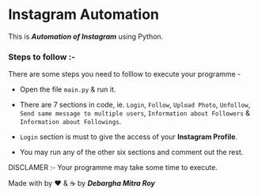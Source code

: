 # Instagram Automation

This is ***Automation of Instagram*** using Python.

### Steps to follow :-

There are some steps you need to folllow to execute your programme - 

* Open the file `main.py` & run it.

* There are 7 sections in code, ie. `Login`, `Follow`, `Upload Photo`, `Unfollow`, `Send same message to multiple users`, `Information about Followers` & `Information about Followings`.

* `Login` section is must to give the access of your **Instagram Profile**.

* You may run any of the other six sections and comment out the rest.

DISCLAMER :- Your programme may take some time to execute.

Made with by ❤️ & ☕ by ***Debargha Mitra Roy***